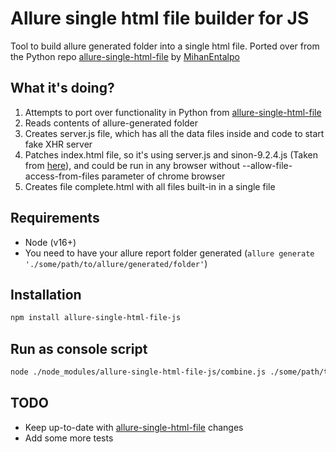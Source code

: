 # Allure single html file builder for JS

Tool to build allure generated folder into a single html file.
Ported over from the Python repo [allure-single-html-file](https://github.com/MihanEntalpo/allure-single-html-file) by [MihanEntalpo](https://github.com/MihanEntalpo)

## What it's doing?

1. Attempts to port over functionality in Python from [allure-single-html-file](https://github.com/MihanEntalpo/allure-single-html-file)
2. Reads contents of allure-generated folder
3. Creates server.js file, which has all the data files inside and code to start fake XHR server
4. Patches index.html file, so it's using server.js and sinon-9.2.4.js (Taken from [here](https://sinonjs.org/)), and could be run in any browser without --allow-file-access-from-files parameter of chrome browser
5. Creates file complete.html with all files built-in in a single file

## Requirements

* Node (v16+)
* You need to have your allure report folder generated (`allure generate './some/path/to/allure/generated/folder'`)

## Installation

```bash
npm install allure-single-html-file-js
```

## Run as console script

```bash
node ./node_modules/allure-single-html-file-js/combine.js ./some/path/to/allure/generated/folder
```

## TODO

* Keep up-to-date with [allure-single-html-file](https://github.com/MihanEntalpo/allure-single-html-file) changes
* Add some more tests